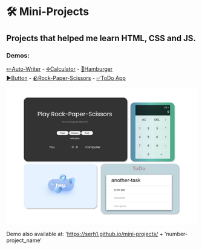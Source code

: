 # :hammer_and_wrench: Mini-Projects

## Projects that helped me learn HTML, CSS and JS.

### Demos:

 [:pencil2:Auto-Writer](https://serh1.github.io/mini-projects/2-auto-writer) -
 [:heavy_division_sign:Calculator](https://serh1.github.io/mini-projects/3-calculator) -
 [:hamburger:Hamburger](https://serh1.github.io/mini-projects/4-hamburger) 
 <br>
 [:arrow_forward:Button](https://serh1.github.io/mini-projects/5-magic-button) -
 [:rock:Rock-Paper-Scissors](https://serh1.github.io/mini-projects/6-rock-paper-scissors) -
 [:white_check_mark:ToDo App](https://serh1.github.io/mini-projects/7-todo-app) 


![preview img](preview.jpg)

Demo also available at: 'https://serh1.github.io/mini-projects/ + 'number-project_name'


